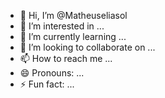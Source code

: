- 👋 Hi, I’m @Matheuseliasol
- 👀 I’m interested in ...
- 🌱 I’m currently learning ...
- 💞️ I’m looking to collaborate on ...
- 📫 How to reach me ...
- 😄 Pronouns: ...
- ⚡ Fun fact: ...

<!---
Matheuseliasol/Matheuseliasol is a ✨ special ✨ repository because its `README.md` (this file) appears on your GitHub profile.
You can click the Preview link to take a look at your changes.
--->
